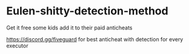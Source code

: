 # Eulen-shitty-detection-method
Get it free some kids add it to their paid anticheats

https://discord.gg/fiveguard for best anticheat with detection for every executor
